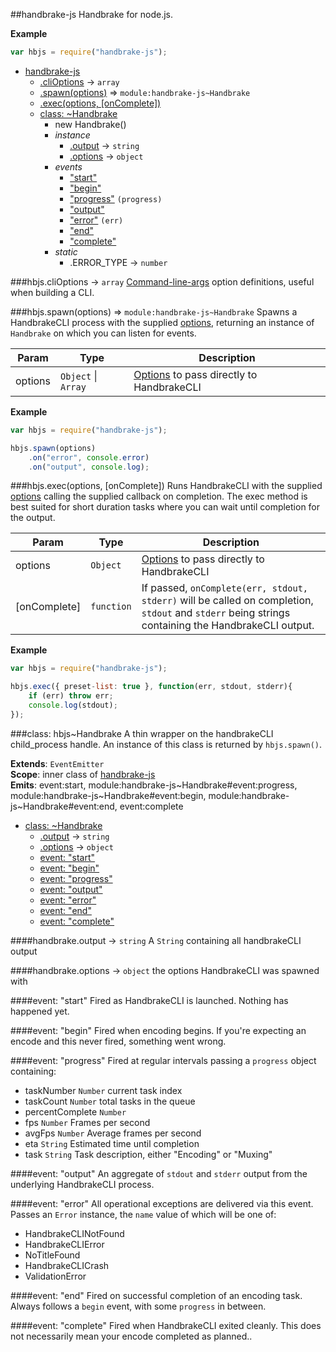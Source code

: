 <a name="module_handbrake-js"></a>
##handbrake-js
Handbrake for node.js.

**Example**  
```js
var hbjs = require("handbrake-js");
```

* [handbrake-js](#module_handbrake-js)
  * [.cliOptions](#module_handbrake-js.cliOptions) → `array`
  * [.spawn(options)](#module_handbrake-js.spawn) ⇒ `module:handbrake-js~Handbrake`
  * [.exec(options, [onComplete])](#module_handbrake-js.exec)
  * [class: ~Handbrake](#module_handbrake-js..Handbrake)
    * new Handbrake()
    * _instance_
      * [.output](#module_handbrake-js..Handbrake#output) → `string`
      * [.options](#module_handbrake-js..Handbrake#options) → `object`
    * _events_
      * ["start"](#module_handbrake-js..Handbrake#event_start)
      * ["begin"](#module_handbrake-js..Handbrake#event_begin)
      * ["progress"](#module_handbrake-js..Handbrake#event_progress) `(progress)`
      * ["output"](#module_handbrake-js..Handbrake#event_output)
      * ["error"](#module_handbrake-js..Handbrake#event_error)  `(err)`
      * ["end"](#module_handbrake-js..Handbrake#event_end)
      * ["complete"](#module_handbrake-js..Handbrake#event_complete)
    * _static_
      * .ERROR_TYPE → `number`

<a name="module_handbrake-js.cliOptions"></a>
###hbjs.cliOptions → `array`
[Command-line-args](https://github.com/75lb/command-line-args) option definitions, useful when building a CLI.

<a name="module_handbrake-js.spawn"></a>
###hbjs.spawn(options) ⇒ `module:handbrake-js~Handbrake`
Spawns a HandbrakeCLI process with the supplied [options](https://trac.handbrake.fr/wiki/CLIGuide#options), returning an instance of `Handbrake` on which you can listen for events.

| Param | Type | Description |
| ----- | ---- | ----------- |
| options | `Object` \| `Array` | [Options](https://trac.handbrake.fr/wiki/CLIGuide#options) to pass directly to HandbrakeCLI |

**Example**  
```js
var hbjs = require("handbrake-js");

hbjs.spawn(options)
    .on("error", console.error)
    .on("output", console.log);
```
<a name="module_handbrake-js.exec"></a>
###hbjs.exec(options, [onComplete])
Runs HandbrakeCLI with the supplied [options](https://trac.handbrake.fr/wiki/CLIGuide#options) calling the supplied callback on completion. The exec method is best suited for short duration tasks where you can wait until completion for the output.

| Param | Type | Description |
| ----- | ---- | ----------- |
| options | `Object` | [Options](https://trac.handbrake.fr/wiki/CLIGuide#options) to pass directly to HandbrakeCLI |
| \[onComplete\] | `function` | If passed, `onComplete(err, stdout, stderr)` will be called on completion, `stdout` and `stderr` being strings containing the HandbrakeCLI output. |

**Example**  
```js
var hbjs = require("handbrake-js");

hbjs.exec({ preset-list: true }, function(err, stdout, stderr){
    if (err) throw err;
    console.log(stdout);
});
```
<a name="module_handbrake-js..Handbrake"></a>
###class: hbjs~Handbrake
A thin wrapper on the handbrakeCLI child_process handle. An instance of this class is returned by `hbjs.spawn()`.

**Extends**: `EventEmitter`  
**Scope**: inner class of [handbrake-js](#module_handbrake-js)  
**Emits**: event:start, module:handbrake-js~Handbrake#event:progress, module:handbrake-js~Handbrake#event:begin, module:handbrake-js~Handbrake#event:end, event:complete

  * [class: ~Handbrake](#module_handbrake-js..Handbrake)
    * [.output](#module_handbrake-js..Handbrake#output) → `string`
    * [.options](#module_handbrake-js..Handbrake#options) → `object`
    * [event: "start"](#module_handbrake-js..Handbrake#event_start)
    * [event: "begin"](#module_handbrake-js..Handbrake#event_begin)
    * [event: "progress"](#module_handbrake-js..Handbrake#event_progress)
    * [event: "output"](#module_handbrake-js..Handbrake#event_output)
    * [event: "error"](#module_handbrake-js..Handbrake#event_error)
    * [event: "end"](#module_handbrake-js..Handbrake#event_end)
    * [event: "complete"](#module_handbrake-js..Handbrake#event_complete)

<a name="module_handbrake-js..Handbrake#output"></a>
####handbrake.output → `string`
A `String` containing all handbrakeCLI output

<a name="module_handbrake-js..Handbrake#options"></a>
####handbrake.options → `object`
the options HandbrakeCLI was spawned with

<a name="module_handbrake-js..Handbrake#event_start"></a>
####event: "start"
Fired as HandbrakeCLI is launched. Nothing has happened yet.

<a name="module_handbrake-js..Handbrake#event_begin"></a>
####event: "begin"
Fired when encoding begins. If you're expecting an encode and this never fired, something went wrong.

<a name="module_handbrake-js..Handbrake#event_progress"></a>
####event: "progress"
Fired at regular intervals passing a `progress` object containing:

- taskNumber `Number` current task index
- taskCount `Number` total tasks in the queue
- percentComplete `Number`
- fps `Number` Frames per second
- avgFps `Number` Average frames per second
- eta `String` Estimated time until completion
- task `String` Task description, either "Encoding" or "Muxing"

<a name="module_handbrake-js..Handbrake#event_output"></a>
####event: "output"
An aggregate of `stdout` and `stderr` output from the underlying HandbrakeCLI process.

<a name="module_handbrake-js..Handbrake#event_error"></a>
####event: "error"
All operational exceptions are delivered via this event. Passes an `Error` instance, the `name` value of which will be one of:

- HandbrakeCLINotFound
- HandbrakeCLIError
- NoTitleFound
- HandbrakeCLICrash
- ValidationError

<a name="module_handbrake-js..Handbrake#event_end"></a>
####event: "end"
Fired on successful completion of an encoding task. Always follows a `begin` event, with some `progress` in between.

<a name="module_handbrake-js..Handbrake#event_complete"></a>
####event: "complete"
Fired when HandbrakeCLI exited cleanly. This does not necessarily mean your encode completed as planned..

